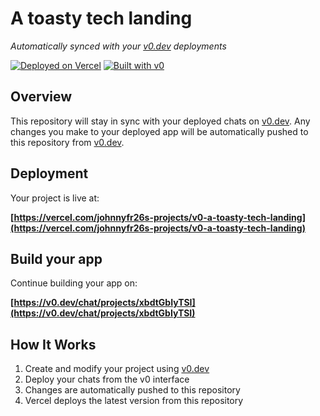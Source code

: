 # A toasty tech landing

*Automatically synced with your [v0.dev](https://v0.dev) deployments*

[![Deployed on Vercel](https://img.shields.io/badge/Deployed%20on-Vercel-black?style=for-the-badge&logo=vercel)](https://vercel.com/johnnyfr26s-projects/v0-a-toasty-tech-landing)
[![Built with v0](https://img.shields.io/badge/Built%20with-v0.dev-black?style=for-the-badge)](https://v0.dev/chat/projects/xbdtGbIyTSI)

## Overview

This repository will stay in sync with your deployed chats on [v0.dev](https://v0.dev).
Any changes you make to your deployed app will be automatically pushed to this repository from [v0.dev](https://v0.dev).

## Deployment

Your project is live at:

**[https://vercel.com/johnnyfr26s-projects/v0-a-toasty-tech-landing](https://vercel.com/johnnyfr26s-projects/v0-a-toasty-tech-landing)**

## Build your app

Continue building your app on:

**[https://v0.dev/chat/projects/xbdtGbIyTSI](https://v0.dev/chat/projects/xbdtGbIyTSI)**

## How It Works

1. Create and modify your project using [v0.dev](https://v0.dev)
2. Deploy your chats from the v0 interface
3. Changes are automatically pushed to this repository
4. Vercel deploys the latest version from this repository
